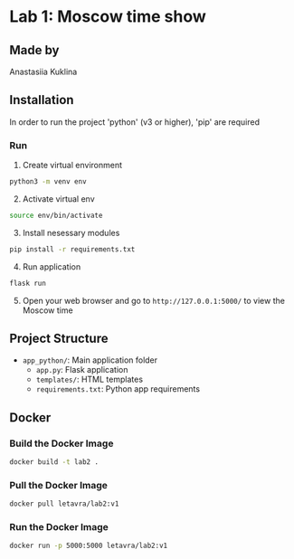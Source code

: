 # Lab 1: Moscow time show

## Made by
Anastasiia Kuklina

## Installation
In order to run the project 'python' (v3 or higher), 'pip' are required 

### Run
1. Create virtual environment
```bash
python3 -m venv env
```

2. Activate virtual env
```bash
source env/bin/activate
```

3. Install nesessary modules
```bash
pip install -r requirements.txt
```

4. Run application
```bash
flask run
```

5. Open your web browser and go to `http://127.0.0.1:5000/` to view the Moscow time

## Project Structure

* `app_python/`: Main application folder
  * `app.py`: Flask application
  * `templates/`: HTML templates
  * `requirements.txt`: Python app requirements


## Docker

### Build the Docker Image

```bash
docker build -t lab2 .
```

### Pull the Docker Image

```bash
docker pull letavra/lab2:v1
```

### Run the Docker Image

```bash
docker run -p 5000:5000 letavra/lab2:v1
```